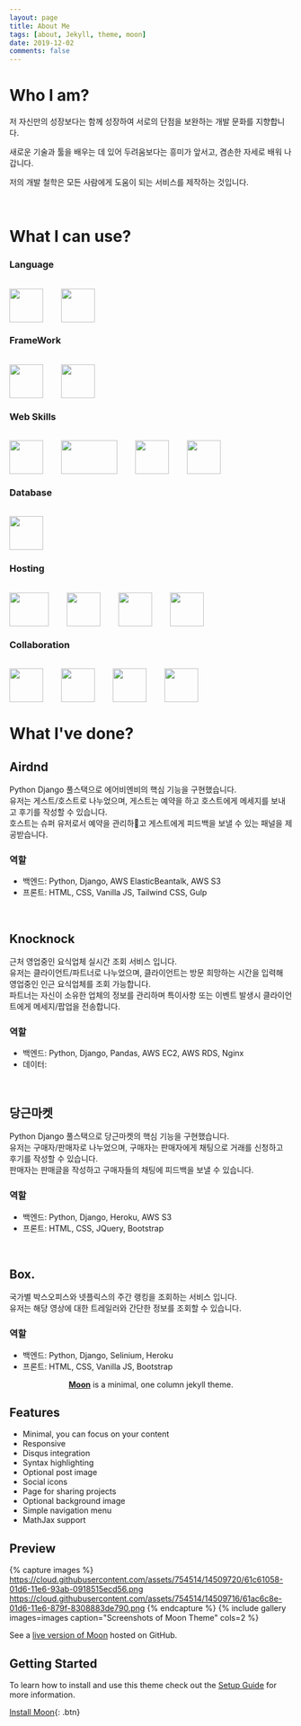 ```yaml
---
layout: page
title: About Me
tags: [about, Jekyll, theme, moon]
date: 2019-12-02
comments: false
---
```


# Who I am?
저 자신만의 성장보다는 함께 성장하여 서로의 단점을 보완하는 개발 문화를 지향합니다.

새로운 기술과 툴을 배우는 데 있어 두려움보다는 흥미가 앞서고, 겸손한 자세로 배워 나갑니다.

저의 개발 철학은 모든 사람에게 도움이 되는 서비스를 제작하는 것입니다.


<br>

# What I can use?
### Language
<div style="margin-top:1rem;display:inline-flex;">
    <img src="{{ site.url }}/assets/img/logos/python.png" style="width:60px;height:60px;">
    <img src="{{ site.url }}/assets/img/logos/javascript.png" style="width:60px;height:60px;margin-left:2rem;">
</div>

### FrameWork
<div style="margin-top: 1rem;display:inline-flex;">
    <img src="{{ site.url }}/assets/img/logos/django.png" style="width:60px;height:60px;">
    <img src="{{ site.url }}/assets/img/logos/vuejs.png" style="width:60px;height:60px;margin-left:2rem;">
</div>

### Web Skills
<div style="margin-top: 1rem;display:inline-flex;">
    <img src="{{ site.url }}/assets/img/logos/javascript.png" style="width:60px;height:60px;">
    <img src="{{ site.url }}/assets/img/logos/html_css.png" style="width:100px;height:60px;margin-left:2rem;">
    <img src="{{ site.url }}/assets/img/logos/tailwind.jpg" style="width:60px;height:60px;margin-left:2rem;">
    <img src="{{ site.url }}/assets/img/logos/bootstrap.png" style="width:60px;height:60px;margin-left:2rem;">
</div>

### Database
<div style="margin-top: 1rem;display:inline-flex;">
    <img src="{{ site.url }}/assets/img/logos/postgresql.png" style="width:60px;height:60px;">
</div>

### Hosting
<div style="margin-top: 1rem;display:inline-flex;">
    <img src="{{ site.url }}/assets/img/logos/aws.png" style="width:70px;height:60px;">
    <img src="{{ site.url }}/assets/img/logos/firebase.png" style="width:60px;height:60px;margin-left:2rem;">
    <img src="{{ site.url }}/assets/img/logos/heroku.jpg" style="width:60px;height:60px;margin-left:2rem;">
    <img src="{{ site.url }}/assets/img/logos/netlify.png" style="width:60px;height:60px;margin-left:2rem;">
</div>

### Collaboration
<div style="margin-top: 1rem;display:inline-flex;">
    <img src="{{ site.url }}/assets/img/logos/github.png" style="width:60px;height:60px;">
    <img src="{{ site.url }}/assets/img/logos/jira.png" style="width:60px;height:60px;margin-left:2rem;">
    <img src="{{ site.url }}/assets/img/logos/slack.jpg" style="width:60px;height:60px;margin-left:2rem;">
    <img src="{{ site.url }}/assets/img/logos/trello.png" style="width:60px;height:60px;margin-left:2rem;">
</div>
<br>

# What I've done?

## Airdnd
Python Django 풀스택으로 에어비엔비의 핵심 기능을 구현했습니다.<br>
유저는 게스트/호스트로 나누었으며, 게스트는 예약을 하고 호스트에게 메세지를 보내고 후기를 작성할 수 있습니다.<br>
호스트는 슈퍼 유저로서 예약을 관리하고 게스트에게 피드백을 보낼 수 있는 패널을 제공받습니다.

### 역할
* 백엔드: Python, Django, AWS ElasticBeantalk, AWS S3
* 프론트: HTML, CSS, Vanilla JS, Tailwind CSS, Gulp

<br>

## Knocknock
근처 영업중인 요식업체 실시간 조회 서비스 입니다.<br>
유저는 클라이언트/파트너로 나누었으며, 클라이언트는 방문 희망하는 시간을 입력해 영업중인 인근 요식업체를 조회 가능합니다.<br>
파트너는 자신이 소유한 업체의 정보를 관리하며 특이사항 또는 이벤트 발생시 클라이언트에게 메세지/팝업을 전송합니다.

### 역할
* 백엔드: Python, Django, Pandas, AWS EC2, AWS RDS, Nginx
* 데이터: 

<br>

## 당근마켓
Python Django 풀스택으로 당근마켓의 핵심 기능을 구현했습니다.<br>
유저는 구매자/판매자로 나누었으며, 구매자는 판매자에게 채팅으로 거래를 신청하고 후기를 작성할 수 있습니다.<br>
판매자는 판매글을 작성하고 구매자들의 채팅에 피드백을 보낼 수 있습니다.

### 역할
* 백엔드: Python, Django, Heroku, AWS S3
* 프론트: HTML, CSS, JQuery, Bootstrap

<br>

## Box.
국가별 박스오피스와 넷플릭스의 주간 랭킹을 조회하는 서비스 입니다.<br>
유저는 해당 영상에 대한 트레일러와 간단한 정보를 조회할 수 있습니다.

### 역할
* 백엔드: Python, Django, Selinium, Heroku
* 프론트: HTML, CSS, Vanilla JS, Bootstrap






    
<center><a href="http://dylanmsk.github.io/Moon"><b>Moon</b></a> is a minimal, one column jekyll theme.</center>

## Features
* Minimal, you can focus on your content
* Responsive
* Disqus integration
* Syntax highlighting
* Optional post image
* Social icons
* Page for sharing projects
* Optional background image
* Simple navigation menu
* MathJax support

## Preview

{% capture images %}
    https://cloud.githubusercontent.com/assets/754514/14509720/61c61058-01d6-11e6-93ab-0918515ecd56.png
    https://cloud.githubusercontent.com/assets/754514/14509716/61ac6c8e-01d6-11e6-879f-8308883de790.png
{% endcapture %}
{% include gallery images=images caption="Screenshots of Moon Theme" cols=2 %}

See a [live version of Moon](http://taylantatli.github.io/Moon) hosted on GitHub.

## Getting Started

To learn how to install and use this theme check out the [Setup Guide](http://taylantatli.me/Moon/moon-theme/) for more information.
      
[Install Moon](https://github.com/TaylanTatli/Moon){: .btn}
